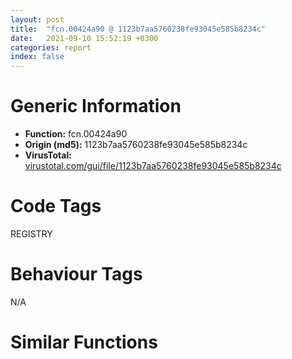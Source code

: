 ```yaml
---
layout: post
title:  "fcn.00424a90 @ 1123b7aa5760238fe93045e585b8234c"
date:   2021-09-10 15:52:19 +0300
categories: report
index: false
---
```


# Generic Information
- **Function:** fcn.00424a90
- **Origin (md5):** 1123b7aa5760238fe93045e585b8234c
- **VirusTotal:** [virustotal.com/gui/file/1123b7aa5760238fe93045e585b8234c][virustotal_ref]

# Code Tags
<span class="tag" id="REGISTRY">REGISTRY</span>


# Behaviour Tags
<span class="bhv-tag" id="na">N/A</span>

# Similar Functions
<script type="text/javascript" src="https://www.gstatic.com/charts/loader.js"></script>
<script type="text/javascript">

    google.charts.load('current', {'packages':['corechart']});
    google.charts.setOnLoadCallback(drawChart);

    function drawChart() {
    var data = new google.visualization.DataTable();
        data.addColumn('number', 'X');
        data.addColumn('number', 'Y');
        data.addColumn({type: 'string', role: 'tooltip', 'p': {'html': true}});
        data.addColumn({'type': 'string', 'role': 'style'});
        
        data.addRows([
    [257.56805419921875, 146.21890258789062, '<b><a href="/report/fcn.00424a90@1123b7aa5760238fe93045e585b8234c">fcn.00424a90</a><br>@1123b7aa5760238fe93045e585b8234c</b><br>push ebp<br>mov ebp, esp<br>and esp, 0xfffffff8<br>sub esp, 0x118<br>mov eax, dword[0x437388]<br>push esi<br>push edi<br>mov dword[esp+0x11c], eax<br>mov esi, ecx<br>xor eax, eax<br>mov byte[esp+0x10], 0<br>mov ecx, 0x40<br>lea edi, [esp+0x11]<br>rep stosd<br>stosw word<br>stosb byte<br>mov eax, dword[ebp+0x14]<br>shr eax, 0x10<br>movzx ecx, ah<br>push ecx<br>movzx edx, al<br>mov eax, dword[ebp+0x14]<br>push edx<br>movzx ecx, ah<br>push ecx<br>mov ecx, dword[ebp+0x10]<br>movzx edx, al<br>mov eax, dword[ebp+0x10]<br>push edx<br>mov edx, dword[ebp+0x10]<br>shr ecx, 0x10<br>movzx ecx, cl<br>shr eax, 0x18<br>push eax<br>movzx eax, byte[ebp+0x10]<br>push ecx<br>mov ecx, dword[ebp+0xc]<br>shr edx, 8<br>movzx edx, dl<br>push edx<br>movzx edx, word[ebp+0xc]<br>push eax<br>mov eax, dword[ebp+8]<br>shr ecx, 0x10<br>push ecx<br>push edx<br>push eax<br>push str.{_08X-_04X-_04X-_02X_02X-_02X_02X_02X_02X_02X_02X}<br>lea ecx, [esp+0x40]<br>push 0x104<br>push ecx<br>call fcn.0042a725<br>add esp, 0x38<br>lea edx, [esp+0xc]<br>push edx<br>push str.CLSID_{CAA2D3B1-4BB5-4a45-A17A-122773379D99}<br>push 0x80000000<br>call dword[sym.imp.ADVAPI32.dll_RegOpenKeyA]<br>test eax, eax<br>je 0x424b69<br>lea eax, [esp+0xc]<br>push eax<br>push str.CLSID_{CAA2D3B1-4BB5-4a45-A17A-122773379D99}<br>push 0x80000000<br>call dword[sym.imp.ADVAPI32.dll_RegCreateKeyA]<br>test eax, eax<br>je 0x424b69<br>xor eax, eax<br>mov ecx, dword[esp+0x11c]<br>call fcn.0041e6b7<br>pop edi<br>pop esi<br>mov esp, ebp<br>pop ebp<br>ret 0x10<br>lea eax, [esp+0x10]<br>mov edi, 1<br>lea edx, [eax+1]<br>mov cl, byte[eax]<br>inc eax<br>test cl, cl<br>jne 0x424b75<br>sub eax, edx<br>mov edx, dword[esi+0x10]<br>inc eax<br>push eax<br>mov eax, dword[esp+0x10]<br>lea ecx, [esp+0x14]<br>push ecx<br>push 1<br>push 0<br>push edx<br>push eax<br>call dword[sym.imp.ADVAPI32.dll_RegSetValueExA]<br>test eax, eax<br>je 0x424b9e<br>xor edi, edi<br>mov ecx, dword[esp+0xc]<br>push ecx<br>call dword[sym.imp.ADVAPI32.dll_RegCloseKey]<br>mov ecx, dword[esp+0x11c]<br>mov eax, edi<br>call fcn.0041e6b7<br>pop edi<br>pop esi<br>mov esp, ebp<br>pop ebp<br>ret 0x10<br><eoc> ', 'point { fill-color: #e0440e; }'],
[-443.45697021484375, -290.1753845214844, '<b><a href="/report/fcn.004203e0@3dfcfb1d918b690c00de324bcfcdc082">fcn.004203e0</a><br>@3dfcfb1d918b690c00de324bcfcdc082</b><br>push ebp<br>mov ebp, esp<br>and esp, 0xfffffff8<br>push 0xffffffffffffffff<br>push 0x453da8<br>mov eax, dword<br>push eax<br>sub esp, 0x9c<br>mov eax, dword[0x48800c]<br>xor eax, esp<br>mov dword[esp+0x94], eax<br>push esi<br>push edi<br>mov eax, dword[0x48800c]<br>xor eax, esp<br>push eax<br>lea eax, [esp+0xa8]<br>mov dword<br>mov edi, ecx<br>mov dword[esp+0x14], edi<br>mov edx, dword[0x48d9d0]<br>test edx, edx<br>je 0x420442<br>cmp dword[0x48d9d4], 0<br>je 0x420442<br>cmp word[edx], 0<br>jne 0x4204e0<br>lea ecx, [esp+0xc]<br>call dword[sym.imp.mfc120u.dll_Ordinal_296]<br>mov dword[esp+0xb0], 0<br>lea eax, [esp+0xc]<br>mov ecx, dword[0x48c060]<br>push dword[ecx+0xa3e4]<br>add ecx, 0xa220<br>push eax<br>call dword[sym.imp.FFUILib.dll_public:_int___thiscall_CFFShellTree::GetItemPath_class_ATL::CStringT_wchar_t__class_StrTraitMFC_DLL_wchar_t__class_ATL::ChTraitsCRT_wchar_t______struct__TREEITEM__const]<br>mov eax, dword[esp+0xc]<br>cmp dword[edi+0x3870], eax<br>je 0x4204b7<br>test eax, eax<br>je 0x4204a8<br>mov esi, eax<br>mov cx, word[esi]<br>add esi, 2<br>test cx, cx<br>jne 0x420486<br>mov edx, dword[edi+0x386c]<br>lea ecx, [edi+0x386c]<br>sub esi, eax<br>sar esi, 1<br>push eax<br>push esi<br>call dword[edx+4]<br>jmp 0x4204b7<br>mov eax, dword[edi+0x386c]<br>lea ecx, [edi+0x386c]<br>call dword[eax+8]<br>mov edi, dword[esp+0x14]<br>lea ecx, [esp+0xc]<br>mov dword[esp+0xb0], 0xffffffff<br>mov dword[edi+0x3868], 0<br>call dword[sym.imp.mfc120u.dll_Ordinal_1042]<br>mov edx, dword[0x48d9d0]<br>xor eax, eax<br>mov ecx, 0x48da2c<br>mov word[0x489f40], ax<br>test edx, edx<br>mov eax, 0x489f40<br>cmovne eax, edx<br>push eax<br>call fcn.00440450<br>test al, al<br>jne 0x42063a<br>mov dword[esp+0x18], vtable.ALT::TString_wchar_t__0__8_.0<br>mov dword[esp+0x1c], 0<br>mov dword[esp+0x20], 0<br>mov dword[esp+0x24], 0<br>mov dword[esp+0xb0], 1<br>mov ecx, dword[sym.imp.FTMod.dll_class_CMultiLanguage__gpMultiLanguage]<br>mov esi, dword[0x48d9d0]<br>push str.Do_you_want_to_create<br>mov ecx, dword[ecx]<br>call dword[sym.imp.FTMod.dll_public:_wchar_t_const____thiscall_CMultiLanguage::TranslateString_wchar_t_const__]<br>push eax<br>push esi<br>lea eax, [esp+0x20]<br>push str._s_n_s<br>push eax<br>call fcn.00402890<br>mov ecx, dword[sym.imp.FTMod.dll_class_CMultiLanguage__gpMultiLanguage]<br>add esp, 0x10<br>xor eax, eax<br>mov esi, 0x489f40<br>mov word[0x489f40], ax<br>mov eax, dword[esp+0x1c]<br>test eax, eax<br>mov ecx, dword[ecx]<br>push 0<br>push 0<br>push 0<br>push 4<br>push str.This_folder_isnt_exist<br>cmovne esi, eax<br>call dword[sym.imp.FTMod.dll_public:_wchar_t_const____thiscall_CMultiLanguage::TranslateString_wchar_t_const__]<br>push eax<br>mov eax, dword[0x48c060]<br>push esi<br>push dword[eax+0x20]<br>call dword[sym.imp.BCGCBPRO2500u120.dll_int___cdecl_BCGPMessageBox_struct_HWND_____wchar_t_const___wchar_t_const___unsigned_int__wchar_t_const___int___wchar_t_const__]<br>add esp, 0x1c<br>cmp eax, 6<br>je 0x4205d4<br>mov eax, dword[esp+0x1c]<br>mov dword[esp+0x18], 0x45928c<br>test eax, eax<br>je 0x421110<br>cmp dword[esp+0x24], 0<br>je 0x421110<br>push eax<br>call dword[sym.imp.mfc120u.dll_Ordinal_1508]<br>add esp, 4<br>jmp 0x421110<br>xor eax, eax<br>mov edx, 0x489f40<br>mov word[0x489f40], ax<br>mov ecx, 0x48da2c<br>mov eax, dword[0x48d9d0]<br>test eax, eax<br>cmovne edx, eax<br>push edx<br>call fcn.00445e90<br>mov dword[esp+0xb0], 0xffffffff<br>mov eax, dword[esp+0x1c]<br>mov dword[esp+0x18], 0x45928c<br>test eax, eax<br>je 0x42062a<br>cmp dword[esp+0x24], 0<br>je 0x420622<br>push eax<br>call dword[sym.imp.mfc120u.dll_Ordinal_1508]<br>add esp, 4<br>mov dword[esp+0x1c], 0<br>mov dword[esp+0x20], 0<br>mov dword[esp+0x24], 0<br>mov esi, dword[0x48a01c]<br>mov ecx, dword[0x48d9d0]<br>mov edx, dword[esi+0x16e4]<br>call fcn.0040aed0<br>test eax, eax<br>je 0x421110<br>cmp byte[edi+0x389c], 0<br>je 0x4208d1<br>cmp dword[0x48c058], 0<br>je 0x4208d1<br>mov esi, dword[0x48a018]<br>xor edx, edx<br>cmp dword[0x48d9c8], 1<br>sete dl<br>mov eax, dword[esi+0x335c]<br>mov dword[esp+0x14], edx<br>test eax, eax<br>je 0x420746<br>cmp dword[eax+0xb0], 0<br>jne 0x4206ad<br>cmp dword[eax+0xb4], 0<br>je 0x420746<br>lea ecx, [esp+0x40]<br>call fcn.00410d10<br>push ecx<br>lea eax, [esi+0x18f0]<br>mov dword[esp+0xb4], 2<br>push eax<br>lea eax, [esp+0x14]<br>push eax<br>lea ecx, [esp+0x4c]<br>call fcn.00422d30<br>mov eax, dword[0x48a018]<br>mov ecx, dword[esp+0xc]<br>mov eax, dword[eax+0x335c]<br>add eax, 0xb0<br>lea ecx, [ecx+0x24]<br>push eax<br>call fcn.004235e0<br>mov ecx, dword[0x48a01c]<br>xor eax, eax<br>mov word[0x489f40], ax<br>mov edx, 0x489f40<br>mov eax, dword[0x48d9d0]<br>test eax, eax<br>cmovne edx, eax<br>mov eax, dword[ecx+0x15b0]<br>add ecx, 0x15b0<br>push edx<br>lea edx, [esp+0x44]<br>mov eax, dword[eax+0x44]<br>push edx<br>call eax<br>lea ecx, [esp+0x40]<br>mov byte[esp+0x2b], al<br>mov dword[esp+0xb0], 0xffffffff<br>call fcn.00410d40<br>mov al, byte[esp+0x2b]<br>jmp 0x420788<br>lea ecx, [esp+0x60]<br>call fcn.00443040<br>xor eax, eax<br>mov word[0x489f40], ax<br>mov eax, dword[esi+0x18f4]<br>test eax, eax<br>mov esi, 0x489f40<br>mov ecx, esi<br>cmovne ecx, eax<br>xor eax, eax<br>push ecx<br>mov word[0x489f40], ax<br>mov eax, dword[0x48d9d0]<br>test eax, eax<br>push edx<br>push ecx<br>cmovne esi, eax<br>lea ecx, [esp+0x6c]<br>push esi<br>call fcn.00443570<br>test al, al<br>je 0x4208c5<br>mov esi, dword[esp+0x14]<br>test esi, esi<br>je 0x4207a9<br>mov eax, dword[0x48a018]<br>push ecx<br>push dword[eax+0x18ec]<br>call fcn.0042c9c0<br>mov eax, dword[0x48c058]<br>lea ecx, [esp+0x80]<br>xorps xmm0, xmm0<br>push ecx<br>movdqu xmmword[esp+0x84], xmm0<br>push dword[eax+0x2410]<br>call dword[sym.imp.USER32.dll_GetWindowRect]<br>mov eax, dword[0x48c058]<br>mov eax, dword[eax+0x36a0]<br>movdqu xmm1, xmmword[eax+0x34]<br>movdqa xmm0, xmm1<br>psrldq xmm0, 4<br>movd eax, xmm0<br>push eax<br>movd eax, xmm1<br>push eax<br>lea eax, [esp+0x88]<br>push eax<br>call dword[sym.imp.USER32.dll_OffsetRect]<br>lea ecx, [esp+0x10]<br>call dword[sym.imp.mfc120u.dll_Ordinal_296]<br>lea ecx, [esp+0xc]<br>mov dword[esp+0xb0], 3<br>call dword[sym.imp.mfc120u.dll_Ordinal_296]<br>mov byte[esp+0xb0], 4<br>mov ecx, dword[sym.imp.FTMod.dll_class_CMultiLanguage__gpMultiLanguage]<br>mov ecx, dword[ecx]<br>test esi, esi<br>je 0x420839<br>push str.Move_to<br>jmp 0x42083e<br>push str.Copy_to<br>call dword[sym.imp.FTMod.dll_public:_wchar_t_const____thiscall_CMultiLanguage::TranslateString_wchar_t_const__]<br>push eax<br>lea ecx, [esp+0x10]<br>call dword[sym.imp.mfc120u.dll_Ordinal_1520]<br>mov ecx, dword[0x48a018]<br>push dword[0x48d9d0]<br>push dword[esp+0x10]<br>mov ecx, dword[ecx+0x18f4]<br>call fcn.00408100<br>push eax<br>lea eax, [esp+0x1c]<br>push str._s_r_n_s__s<br>push eax<br>call dword[sym.imp.mfc120u.dll_Ordinal_4772]<br>mov eax, dword[esp+0x94]<br>add esp, 0x14<br>mov dword[esp+0x2c], eax<br>mov eax, dword[esp+0x84]<br>add eax, 0xffffffb0<br>mov dword[esp+0x30], eax<br>lea eax, [esp+0x2c]<br>push eax<br>push dword[0x48c044]<br>push 1<br>push dword[esp+0x1c]<br>call dword[sym.imp.FFUILib.dll_void___cdecl_PopupNotifyWnd_wchar_t_const___int__struct_HICON_____class_CPoint__]<br>add esp, 0x10<br>lea ecx, [esp+0xc]<br>call dword[sym.imp.mfc120u.dll_Ordinal_1042]<br>lea ecx, [esp+0x10]<br>call dword[sym.imp.mfc120u.dll_Ordinal_1042]<br>mov byte[edi+0x389c], 0<br>jmp 0x421110<br>xor eax, eax<br>mov dword[esp+0x10], 0<br>xor edi, edi<br>cmp dword[0x48d9c8], 1<br>sete al<br>cmp byte[esi+0x9b62], 0<br>mov dword[esp+0xc], eax<br>je 0x420cba<br>lea eax, [esp+0x60]<br>mov dword[esp+0x6c], edi<br>mov byte[esp+0x70], 0<br>mov dword[esp+0x78], eax<br>mov dword[esp+0x64], eax<br>mov dword[esp+0x60], eax<br>mov dword[esp+0x68], eax<br>mov dword[esp+0x74], eax<br>mov dword[esp+0x7c], edi<br>lea eax, [esi+0xe4]<br>mov dword[esp+0xb0], 5<br>push eax<br>call dword[sym.imp.MSVCP120.dll__Mtx_lock]<br>add esp, 4<br>test eax, eax<br>je 0x420946<br>push eax<br>call dword[sym.imp.MSVCP120.dll_void___cdecl_std::_Throw_C_error_int_]<br>add esp, 4<br>mov ecx, dword[0x48a01c]<br>mov esi, dword[ecx+0x15d0]<br>mov esi, dword[esi+4]<br>cmp esi, dword[ecx+0x15d0]<br>je 0x420a09<br>test byte[esi+0x2c], 1<br>je 0x4209f9<br>mov eax, dword[ecx]<br>lea edx, [esp+0x18]<br>push edi<br>push edx<br>call dword[eax+0x194]<br>push ecx<br>lea eax, [esp+0x1c]<br>mov byte[esp+0xb4], 6<br>push eax<br>lea eax, [esp+0x1c]<br>push eax<br>lea ecx, [esp+0x6c]<br>call fcn.00422d30<br>lea ecx, [esi+0x3c]<br>push ecx<br>mov eax, dword[eax]<br>lea ecx, [eax+0x24]<br>call fcn.004235e0<br>cmp dword[esp+0xc], 0<br>jne 0x4209ae<br>and dword[esi+0x2c], 0xfffffffe<br>inc dword[esp+0x10]<br>mov byte[esp+0xb0], 5<br>mov eax, dword[esp+0x1c]<br>mov dword[esp+0x18], 0x45928c<br>test eax, eax<br>je 0x4209e3<br>cmp dword[esp+0x24], 0<br>je 0x4209db<br>push eax<br>call dword[sym.imp.mfc120u.dll_Ordinal_1508]<br>add esp, 4<br>mov dword[esp+0x1c], 0<br>mov ecx, dword[0x48a01c]<br>mov dword[esp+0x20], 0<br>mov dword[esp+0x24], 0<br>mov esi, dword[esi+4]<br>inc edi<br>cmp esi, dword[ecx+0x15d0]<br>jne 0x420961<br>mov esi, dword[ecx+0x15e8]<br>mov esi, dword[esi+4]<br>cmp esi, dword[ecx+0x15e8]<br>je 0x420acb<br>mov edi, edi<br>test byte[esi+0x58], 1<br>je 0x420abb<br>mov eax, dword[ecx]<br>lea edx, [esp+0x2c]<br>push edi<br>push edx<br>call dword[eax+0x194]<br>push ecx<br>lea eax, [esp+0x30]<br>mov byte[esp+0xb4], 7<br>push eax<br>lea eax, [esp+0x1c]<br>push eax<br>lea ecx, [esp+0x6c]<br>call fcn.00422d30<br>lea ecx, [esi+0xb8]<br>push ecx<br>mov eax, dword[eax]<br>lea ecx, [eax+0x24]<br>call fcn.004235e0<br>cmp dword[esp+0xc], 0<br>jne 0x420a70<br>and dword[esi+0x58], 0xfffffffe<br>inc dword[esp+0x10]<br>mov byte[esp+0xb0], 5<br>mov eax, dword[esp+0x30]<br>mov dword[esp+0x2c], 0x45928c<br>test eax, eax<br>je 0x420aa5<br>cmp dword[esp+0x38], 0<br>je 0x420a9d<br>push eax<br>call dword[sym.imp.mfc120u.dll_Ordinal_1508]<br>add esp, 4<br>mov dword[esp+0x30], 0<br>mov ecx, dword[0x48a01c]<br>mov dword[esp+0x34], 0<br>mov dword[esp+0x38], 0<br>mov esi, dword[esi+4]<br>inc edi<br>cmp esi, dword[ecx+0x15e8]<br>jne 0x420a20<br>cmp dword[esp+0x7c], 0<br>jne 0x420bc9<br>mov eax, dword[ecx]<br>push 0<br>push 0<br>push 1<br>mov eax, dword[eax+0x19c]<br>push 0<br>call eax<br>mov edi, eax<br>test edi, edi<br>jns 0x420b16<br>mov dword[esp+0xb0], 0xffffffff<br>cmp dword[esp+0x7c], 0<br>je 0x421110<br>push dword[esp+0x74]<br>lea ecx, [esp+0x64]<br>call fcn.00410d80<br>jmp 0x421110<br>mov ecx, dword[0x48a01c]<br>lea edx, [esp+0x80]<br>push edi<br>push edx<br>mov eax, dword[ecx]<br>call dword[eax+0x194]<br>push ecx<br>lea eax, [esp+0x84]<br>mov byte[esp+0xb4], 8<br>push eax<br>lea eax, [esp+0x1c]<br>push eax<br>lea ecx, [esp+0x6c]<br>call fcn.00422d30<br>mov ecx, dword[0x48a01c]<br>push edi<br>mov esi, dword[eax]<br>mov eax, dword[ecx]<br>mov eax, dword[eax+0x300]<br>call eax<br>test eax, eax<br>je 0x420b70<br>push eax<br>lea ecx, [esi+0x24]<br>call fcn.004235e0<br>inc dword[esp+0x10]<br>mov byte[esp+0xb0], 5<br>mov eax, dword[esp+0x84]<br>mov dword[esp+0x80], 0x45928c<br>test eax, eax<br>je 0x420bad<br>cmp dword[esp+0x8c], 0<br>je 0x420ba2<br>push eax<br>call dword[sym.imp.mfc120u.dll_Ordinal_1508]<br>add esp, 4<br>mov dword[esp+0x84], 0<br>mov ecx, dword[0x48a01c]<br>mov dword[esp+0x88], 0<br>mov dword[esp+0x8c], 0<br>mov eax, dword[ecx]<br>call dword[eax+0x2c4]<br>mov eax, dword[0x48a01c]<br>add eax, 0xe4<br>push eax<br>call dword[sym.imp.MSVCP120.dll__Mtx_unlock]<br>add esp, 4<br>test eax, eax<br>je 0x420bf3<br>push eax<br>call dword[sym.imp.MSVCP120.dll_void___cdecl_std::_Throw_C_error_int_]<br>add esp, 4<br>mov ecx, dword[0x48a01c]<br>xor eax, eax<br>mov word[0x489f40], ax<br>mov edx, 0x489f40<br>mov eax, dword[0x48d9d0]<br>test eax, eax<br>cmovne edx, eax<br>mov eax, dword[ecx+0x15b0]<br>add ecx, 0x15b0<br>push edx<br>lea edx, [esp+0x64]<br>push edx<br>call dword[eax+0x44]<br>mov dword[esp+0xb0], 0xffffffff<br>cmp dword[esp+0x7c], 0<br>je 0x420c44<br>push dword[esp+0x74]<br>lea ecx, [esp+0x64]<br>call fcn.00410d80<br>mov edi, dword[esp+0xc]<br>mov esi, dword[esp+0x10]<br>test esi, esi<br>jle 0x421110<br>mov eax, dword[0x48c060]<br>lea ecx, [esp+0x90]<br>xorps xmm0, xmm0<br>push ecx<br>movdqu xmmword[esp+0x94], xmm0<br>push dword[eax+0x141f0]<br>call dword[sym.imp.USER32.dll_GetWindowRect]<br>lea ecx, [esp+0x14]<br>call dword[sym.imp.mfc120u.dll_Ordinal_296]<br>lea ecx, [esp+0x3c]<br>mov dword[esp+0xb0], 0xd<br>call dword[sym.imp.mfc120u.dll_Ordinal_296]<br>mov byte[esp+0xb0], 0xe<br>mov ecx, dword[sym.imp.FTMod.dll_class_CMultiLanguage__gpMultiLanguage]<br>mov ecx, dword[ecx]<br>test edi, edi<br>je 0x421004<br>push str.Move_to<br>jmp 0x421009<br>lea eax, [esp+0x40]<br>mov dword[esp+0x4c], edi<br>mov byte[esp+0x50], 0<br>mov dword[esp+0x58], eax<br>mov dword[esp+0x44], eax<br>mov dword[esp+0x40], eax<br>mov dword[esp+0x48], eax<br>mov dword[esp+0x54], eax<br>mov dword[esp+0x5c], edi<br>lea ecx, [esp+0x60]<br>mov dword[esp+0xb0], 9<br>call fcn.00443040<br>lea eax, [esi+0xe4]<br>push eax<br>call dword[sym.imp.MSVCP120.dll__Mtx_lock]<br>add esp, 4<br>test eax, eax<br>je 0x420d11<br>push eax<br>call dword[sym.imp.MSVCP120.dll_void___cdecl_std::_Throw_C_error_int_]<br>add esp, 4<br>mov ecx, dword[0x48a01c]<br>mov esi, dword[ecx+0x15d0]<br>mov esi, dword[esi+4]<br>cmp esi, dword[ecx+0x15d0]<br>je 0x420de2<br>lea esp, [esp]<br>test byte[esi+0x2c], 1<br>je 0x420dd2<br>mov eax, dword[ecx]<br>lea edx, [esp+0x80]<br>push edi<br>push edx<br>call dword[eax+0x194]<br>push ecx<br>lea eax, [esp+0x84]<br>mov byte[esp+0xb4], 0xa<br>push eax<br>lea eax, [esp+0x1c]<br>push eax<br>lea ecx, [esp+0x4c]<br>call fcn.00422e50<br>cmp dword[esp+0xc], 0<br>jne 0x420d75<br>and dword[esi+0x2c], 0xfffffffe<br>inc dword[esp+0x10]<br>mov byte[esp+0xb0], 9<br>mov eax, dword[esp+0x84]<br>mov dword[esp+0x80], 0x45928c<br>test eax, eax<br>je 0x420db6<br>cmp dword[esp+0x8c], 0<br>je 0x420dab<br>push eax<br>call dword[sym.imp.mfc120u.dll_Ordinal_1508]<br>add esp, 4<br>mov dword[esp+0x84], 0<br>mov ecx, dword[0x48a01c]<br>mov dword[esp+0x88], 0<br>mov dword[esp+0x8c], 0<br>mov esi, dword[esi+4]<br>inc edi<br>cmp esi, dword[ecx+0x15d0]<br>jne 0x420d30<br>mov esi, dword[ecx+0x15e8]<br>mov esi, dword[esi+4]<br>cmp esi, dword[ecx+0x15e8]<br>je 0x420e9a<br>jmp 0x420e00<br>test byte[esi+0x58], 1<br>je 0x420e8a<br>mov eax, dword[ecx]<br>lea edx, [esp+0x18]<br>push edi<br>push edx<br>call dword[eax+0x194]<br>push ecx<br>lea eax, [esp+0x1c]<br>mov byte[esp+0xb4], 0xb<br>push eax<br>lea eax, [esp+0x1c]<br>push eax<br>lea ecx, [esp+0x4c]<br>call fcn.00422e50<br>cmp dword[esp+0xc], 0<br>jne 0x420e3f<br>and dword[esi+0x58], 0xfffffffe<br>inc dword[esp+0x10]<br>mov byte[esp+0xb0], 9<br>mov eax, dword[esp+0x1c]<br>mov dword[esp+0x18], 0x45928c<br>test eax, eax<br>je 0x420e74<br>cmp dword[esp+0x24], 0<br>je 0x420e6c<br>push eax<br>call dword[sym.imp.mfc120u.dll_Ordinal_1508]<br>add esp, 4<br>mov dword[esp+0x1c], 0<br>mov ecx, dword[0x48a01c]<br>mov dword[esp+0x20], 0<br>mov dword[esp+0x24], 0<br>mov esi, dword[esi+4]<br>inc edi<br>cmp esi, dword[ecx+0x15e8]<br>jne 0x420e00<br>cmp dword[esp+0x5c], 0<br>jne 0x420f60<br>mov eax, dword[ecx]<br>push 0<br>push 0<br>push 1<br>mov eax, dword[eax+0x19c]<br>push 0<br>call eax<br>mov edx, eax<br>test edx, edx<br>jns 0x420ee5<br>mov dword[esp+0xb0], 0xffffffff<br>cmp dword[esp+0x5c], 0<br>je 0x421110<br>push dword[esp+0x54]<br>lea ecx, [esp+0x44]<br>call fcn.0040acb0<br>jmp 0x421110<br>mov ecx, dword[0x48a01c]<br>push edx<br>lea edx, [esp+0x30]<br>push edx<br>mov eax, dword[ecx]<br>call dword[eax+0x194]<br>push ecx<br>lea eax, [esp+0x30]<br>mov byte[esp+0xb4], 0xc<br>push eax<br>lea eax, [esp+0x1c]<br>push eax<br>lea ecx, [esp+0x4c]<br>call fcn.00422e50<br>inc dword[esp+0x10]<br>mov byte[esp+0xb0], 9<br>mov eax, dword[esp+0x30]<br>mov dword[esp+0x2c], 0x45928c<br>test eax, eax<br>je 0x420f4a<br>cmp dword[esp+0x38], 0<br>je 0x420f42<br>push eax<br>call dword[sym.imp.mfc120u.dll_Ordinal_1508]<br>add esp, 4<br>mov dword[esp+0x30], 0<br>mov ecx, dword[0x48a01c]<br>mov dword[esp+0x34], 0<br>mov dword[esp+0x38], 0<br>mov eax, dword[ecx]<br>call dword[eax+0x2c4]<br>mov eax, dword[0x48a01c]<br>add eax, 0xe4<br>push eax<br>call dword[sym.imp.MSVCP120.dll__Mtx_unlock]<br>add esp, 4<br>test eax, eax<br>je 0x420f8a<br>push eax<br>call dword[sym.imp.MSVCP120.dll_void___cdecl_std::_Throw_C_error_int_]<br>add esp, 4<br>mov edi, dword[esp+0xc]<br>xor eax, eax<br>mov word[0x489f40], ax<br>mov esi, 0x489f40<br>mov eax, dword[0x48d9d0]<br>mov ecx, esi<br>test eax, eax<br>push 1<br>cmovne ecx, eax<br>lea eax, [esp+0x44]<br>push edi<br>push eax<br>push ecx<br>lea ecx, [esp+0x70]<br>call fcn.00443310<br>mov ecx, dword[0x48a01c]<br>xor eax, eax<br>mov word[0x489f40], ax<br>mov eax, dword[0x48d9d0]<br>test eax, eax<br>push 1<br>cmovne esi, eax<br>mov eax, dword[ecx]<br>push esi<br>call dword[eax+0x270]<br>mov dword[esp+0xb0], 0xffffffff<br>cmp dword[esp+0x5c], 0<br>je 0x420c48<br>push dword[esp+0x54]<br>lea ecx, [esp+0x44]<br>call fcn.0040acb0<br>jmp 0x420c48<br>push str.Copy_to<br>call dword[sym.imp.FTMod.dll_public:_wchar_t_const____thiscall_CMultiLanguage::TranslateString_wchar_t_const__]<br>push eax<br>lea ecx, [esp+0x40]<br>call dword[sym.imp.mfc120u.dll_Ordinal_1520]<br>push dword[0x48d9d0]<br>mov ecx, dword[sym.imp.FTMod.dll_class_CMultiLanguage__gpMultiLanguage]<br>push dword[esp+0x40]<br>push str.Files_Folders_<br>mov ecx, dword[ecx]<br>call dword[sym.imp.FTMod.dll_public:_wchar_t_const____thiscall_CMultiLanguage::TranslateString_wchar_t_const__]<br>push eax<br>push esi<br>lea eax, [esp+0x24]<br>push str._d__s_r_n_s__s<br>push eax<br>call dword[sym.imp.mfc120u.dll_Ordinal_4772]<br>mov eax, dword[esp+0xa8]<br>mov dword[esp+0x30], eax<br>mov eax, dword[esp+0xb4]<br>mov dword[esp+0x34], eax<br>lea eax, [esp+0x30]<br>push eax<br>push dword[0x48c044]<br>push 1<br>push dword[esp+0x38]<br>call dword[sym.imp.FFUILib.dll_void___cdecl_PopupNotifyWnd_wchar_t_const___int__struct_HICON_____class_CPoint__]<br>add esp, 0x28<br>test edi, edi<br>je 0x4210e5<br>mov ecx, dword[0x48a01c]<br>push 1<br>mov eax, dword[ecx]<br>mov eax, dword[eax+0x2c0]<br>call eax<br>test eax, eax<br>jne 0x4210c2<br>mov ecx, dword[0x48a01c]<br>push 0<br>push 0<br>push 1<br>mov eax, dword[ecx]<br>push 0<br>mov eax, dword[eax+0x19c]<br>call eax<br>test eax, eax<br>js 0x4210c2<br>mov ecx, dword[0x48a01c]<br>push 1<br>push 0<br>push eax<br>mov edx, dword[ecx]<br>call dword[edx+0x2bc]<br>mov ecx, dword[0x48a01c]<br>mov eax, dword[ecx]<br>call dword[eax+0x1b0]<br>mov ecx, dword[0x48c060]<br>push 0<br>lea ecx, [ecx+0xa598]<br>call fcn.00423bc0<br>jmp 0x4210fc<br>mov eax, dword[0x48a01c]<br>push 0<br>push 0<br>push 0xc00<br>push dword[eax+0x20]<br>call dword[sym.imp.USER32.dll_PostMessageW]<br>lea ecx, [esp+0x3c]<br>call dword[sym.imp.mfc120u.dll_Ordinal_1042]<br>lea ecx, [esp+0x14]<br>call dword[sym.imp.mfc120u.dll_Ordinal_1042]<br>mov ecx, dword[esp+0xa8]<br>mov dword<br>pop ecx<br>pop edi<br>pop esi<br>mov ecx, dword[esp+0x94]<br>xor ecx, esp<br>call fcn.0044e61f<br>mov esp, ebp<br>pop ebp<br>ret <br><eoc> ', 'null'],
[465.7092590332031, -304.6033935546875, '<b><a href="/report/fcn.0043d1c0@3dfcfb1d918b690c00de324bcfcdc082">fcn.0043d1c0</a><br>@3dfcfb1d918b690c00de324bcfcdc082</b><br>push ebp<br>mov ebp, esp<br>and esp, 0xfffffff8<br>sub esp, 0x18<br>mov eax, dword[0x48800c]<br>xor eax, esp<br>mov dword[esp+0x14], eax<br>push esi<br>mov esi, dword[sym.imp.mfc120u.dll_Ordinal_14094]<br>push edi<br>mov edi, ecx<br>push 0<br>mov dword[esp+0xc], edi<br>lea ecx, [edi+0x3920]<br>mov byte[edi+0xb8cc], 1<br>mov byte[edi+0xb8b4], 0<br>call esi<br>add edi, 0x2f50<br>push 5<br>mov ecx, edi<br>call esi<br>mov esi, dword[esp+8]<br>lea eax, [esp+0xc]<br>push eax<br>xorps xmm0, xmm0<br>movdqu xmmword[esp+0x10], xmm0<br>push dword[esi+0x20]<br>call dword[sym.imp.USER32.dll_GetWindowRect]<br>mov eax, dword[esi+0xb8b8]<br>add eax, dword[esp+0x10]<br>push 0xaa<br>push edi<br>mov dword[esp+0x20], eax<br>call dword[sym.imp.FTMod.dll_void___cdecl_SetBmpFlatBTStyle_class_CBCGPButton___unsigned_int_]<br>mov eax, dword[0x48c060]<br>add esp, 8<br>mov esi, dword[sym.imp.USER32.dll_LockWindowUpdate]<br>push dword[eax+0x20]<br>call esi<br>mov edi, dword[esp+8]<br>mov ecx, edi<br>push 1<br>mov eax, dword[edi]<br>call dword[eax+0x258]<br>mov eax, dword[esp+0x18]<br>mov ecx, edi<br>sub eax, dword[esp+0x10]<br>mov edx, dword[edi]<br>push 0<br>push 0x1e<br>push eax<br>mov eax, dword[esp+0x20]<br>sub eax, dword[esp+0x18]<br>push eax<br>push 0<br>push 0<br>push 0<br>call dword[edx+0x250]<br>mov ecx, dword[0x48c060]<br>push 0<br>push 0<br>lea eax, [ecx+0xb060]<br>push eax<br>call dword[sym.imp.BCGCBPRO2500u120.dll_public:_void___thiscall_CBCGPFrameWnd::DockControlBar_class_CBCGPBaseControlBar___unsigned_int__struct_tagRECT_const__]<br>mov eax, dword[edi]<br>mov ecx, edi<br>call dword[eax+0x3e4]<br>push 0<br>call esi<br>mov ecx, dword[0x48a01c]<br>test ecx, ecx<br>je 0x43d2b9<br>call dword[sym.imp.mfc120u.dll_Ordinal_13404]<br>mov ecx, dword[esp+0x1c]<br>pop edi<br>pop esi<br>xor ecx, esp<br>call fcn.0044e61f<br>mov esp, ebp<br>pop ebp<br>ret <br><eoc> ', 'null'],
[-220.94821166992188, 153.72438049316406, '<b><a href="/report/fcn.0043d0a0@3dfcfb1d918b690c00de324bcfcdc082">fcn.0043d0a0</a><br>@3dfcfb1d918b690c00de324bcfcdc082</b><br>push ebp<br>mov ebp, esp<br>and esp, 0xfffffff8<br>sub esp, 0x18<br>mov eax, dword[0x48800c]<br>xor eax, esp<br>mov dword[esp+0x14], eax<br>mov eax, ecx<br>push esi<br>mov esi, dword[sym.imp.mfc120u.dll_Ordinal_14094]<br>push edi<br>lea edi, [eax+0x2f50]<br>mov dword[esp+8], eax<br>push 0<br>mov ecx, edi<br>mov byte[eax+0xb8cc], 0<br>mov byte[eax+0xb8b4], 1<br>call esi<br>mov ecx, dword[esp+8]<br>push 5<br>add ecx, 0x3920<br>call esi<br>mov esi, dword[esp+8]<br>lea eax, [esp+0xc]<br>push eax<br>xorps xmm0, xmm0<br>movdqu xmmword[esp+0x10], xmm0<br>push dword[esi+0x20]<br>call dword[sym.imp.USER32.dll_GetWindowRect]<br>mov ecx, dword[esi+0xb8b8]<br>mov eax, dword[esp+0x10]<br>push 0xa9<br>push edi<br>lea eax, [eax+ecx*2]<br>mov dword[esp+0x20], eax<br>call dword[sym.imp.FTMod.dll_void___cdecl_SetBmpFlatBTStyle_class_CBCGPButton___unsigned_int_]<br>mov eax, dword[0x48c060]<br>add esp, 8<br>mov esi, dword[sym.imp.USER32.dll_LockWindowUpdate]<br>push dword[eax+0x20]<br>call esi<br>mov eax, dword[esp+0x18]<br>sub eax, dword[esp+0x10]<br>mov edi, dword[esp+8]<br>mov ecx, edi<br>push 0<br>push 0x16<br>push eax<br>mov eax, dword[esp+0x20]<br>sub eax, dword[esp+0x18]<br>mov edx, dword[edi]<br>push eax<br>push 0<br>push 0<br>push 0<br>call dword[edx+0x250]<br>mov ecx, dword[0x48c060]<br>push 0<br>push 0<br>lea eax, [ecx+0xb060]<br>push eax<br>call dword[sym.imp.BCGCBPRO2500u120.dll_public:_void___thiscall_CBCGPFrameWnd::DockControlBar_class_CBCGPBaseControlBar___unsigned_int__struct_tagRECT_const__]<br>mov eax, dword[edi]<br>mov ecx, edi<br>call dword[eax+0x3e4]<br>push 0<br>call esi<br>push 0x105<br>push 0<br>push 0<br>push dword[edi+0x20]<br>call dword[sym.imp.USER32.dll_RedrawWindow]<br>mov ecx, dword[0x48a01c]<br>test ecx, ecx<br>je 0x43d1a6<br>call dword[sym.imp.mfc120u.dll_Ordinal_13404]<br>mov ecx, dword[esp+0x1c]<br>pop edi<br>pop esi<br>xor ecx, esp<br>call fcn.0044e61f<br>mov esp, ebp<br>pop ebp<br>ret <br><eoc> ', 'null'],
[8.693142890930176, -451.18927001953125, '<b><a href="/report/fcn.004030b0@a2475448bf4050c1583e1970984a4d00">fcn.004030b0</a><br>@a2475448bf4050c1583e1970984a4d00</b><br>sub esp, 0x550<br>mov al, byte[0x4165d0]<br>push ebx<br>push ebp<br>push esi<br>push edi<br>mov byte[esp+0x154], al<br>mov ecx, 0x40<br>xor eax, eax<br>lea edi, [esp+0x155]<br>mov ebx, dword[esp+0x564]<br>rep stosd<br>mov ebp, dword[sym.imp.ADVAPI32.dll_RegOpenKeyExA]<br>lea ecx, [esp+0x14]<br>stosw word<br>push ecx<br>push 0x20019<br>stosb byte<br>push 0<br>mov eax, 0x104<br>push ebx<br>push 0x80000002<br>mov dword[esp+0x3c], eax<br>mov dword[esp+0x34], 0<br>mov dword[esp+0x2c], 1<br>mov dword[esp+0x30], eax<br>call ebp<br>test eax, eax<br>jne 0x403314<br>lea edx, [esp+0x34]<br>lea eax, [esp+0x3c]<br>push edx<br>lea ecx, [esp+0x34]<br>push eax<br>lea edx, [esp+0x4c]<br>push ecx<br>lea eax, [esp+0x58]<br>push edx<br>lea ecx, [esp+0x58]<br>push eax<br>lea edx, [esp+0x54]<br>push ecx<br>lea eax, [esp+0x38]<br>push edx<br>push eax<br>mov eax, dword[esp+0x34]<br>lea ecx, [esp+0x48]<br>push 0<br>lea edx, [esp+0x178]<br>push ecx<br>push edx<br>push eax<br>call dword[sym.imp.ADVAPI32.dll_RegQueryInfoKeyA]<br>mov eax, dword[esp+0x20]<br>test eax, eax<br>je 0x4032e2<br>xor ecx, ecx<br>test eax, eax<br>mov dword[esp+0x24], ecx<br>jbe 0x4032e2<br>mov esi, dword[sym.imp.ADVAPI32.dll_RegQueryValueExA]<br>lea edx, [esp+0x34]<br>lea eax, [esp+0x2c]<br>push edx<br>push 0<br>push 0<br>push 0<br>lea edx, [esp+0x268]<br>push eax<br>mov eax, dword[esp+0x28]<br>push edx<br>push ecx<br>push eax<br>mov dword[esp+0x4c], 0xff<br>call dword[sym.imp.ADVAPI32.dll_RegEnumKeyExA]<br>test eax, eax<br>jne 0x4032cd<br>lea ecx, [esp+0x258]<br>lea edx, [esp+0x358]<br>push ecx<br>push ebx<br>push str._s_s<br>push edx<br>call fcn.00403e31<br>add esp, 0x10<br>lea eax, [esp+0x10]<br>lea ecx, [esp+0x358]<br>push eax<br>push 0x20019<br>push 0<br>push ecx<br>push 0x80000002<br>call ebp<br>test eax, eax<br>jne 0x4032cd<br>mov ecx, 0x41<br>lea edi, [esp+0x50]<br>rep stosd<br>lea edx, [esp+0x1c]<br>lea eax, [esp+0x50]<br>push edx<br>mov edx, dword[esp+0x14]<br>lea ecx, [esp+0x1c]<br>push eax<br>push ecx<br>push 0<br>push str.IPAddress<br>push edx<br>call esi<br>test eax, eax<br>jne 0x4032c2<br>lea edi, [esp+0x50]<br>or ecx, 0xffffffff<br>repne scasb<br>not ecx<br>dec ecx<br>jne 0x40325c<br>lea ecx, [esp+0x1c]<br>lea edx, [esp+0x50]<br>push ecx<br>mov ecx, dword[esp+0x14]<br>lea eax, [esp+0x1c]<br>push edx<br>push eax<br>push 0<br>push str.HostName<br>push ecx<br>call esi<br>test eax, eax<br>je 0x40325c<br>mov edx, dword[esp+0x10]<br>push edx<br>jmp 0x4032c7<br>lea edi, [esp+0x50]<br>or ecx, 0xffffffff<br>xor eax, eax<br>repne scasb<br>not ecx<br>dec ecx<br>je 0x4032c2<br>lea ecx, [esp+0x45c]<br>lea edx, [esp+0x50]<br>push ecx<br>push edx<br>call fcn.00402250<br>add esp, 8<br>test eax, eax<br>je 0x4032c2<br>mov eax, dword[esp+0x568]<br>lea ecx, [esp+0x45c]<br>push eax<br>push ecx<br>call fcn.00403d82<br>add esp, 8<br>test eax, eax<br>jne 0x4032c2<br>lea edx, [esp+0x1c]<br>lea eax, [esp+0x50]<br>push edx<br>mov edx, dword[esp+0x14]<br>lea ecx, [esp+0x1c]<br>push eax<br>push ecx<br>push 0<br>push str.SNMP_Community<br>push edx<br>call esi<br>test eax, eax<br>je 0x403321<br>mov eax, dword[esp+0x10]<br>push eax<br>call dword[sym.imp.ADVAPI32.dll_RegCloseKey]<br>mov ecx, dword[esp+0x24]<br>mov eax, dword[esp+0x20]<br>inc ecx<br>cmp ecx, eax<br>mov dword[esp+0x24], ecx<br>jb 0x403181<br>mov edx, dword[esp+0x14]<br>push edx<br>call dword[sym.imp.ADVAPI32.dll_RegCloseKey]<br>mov edi, str.public<br>or ecx, 0xffffffff<br>xor eax, eax<br>repne scasb<br>not ecx<br>sub edi, ecx<br>mov eax, ecx<br>mov esi, edi<br>mov edi, dword[esp+0x56c]<br>shr ecx, 2<br>rep movsd<br>mov ecx, eax<br>and ecx, 3<br>rep movsb<br>pop edi<br>pop esi<br>pop ebp<br>xor eax, eax<br>pop ebx<br>add esp, 0x550<br>ret <br>lea edi, [esp+0x50]<br>or ecx, 0xffffffff<br>xor eax, eax<br>repne scasb<br>not ecx<br>sub edi, ecx<br>mov eax, dword[esp+0x10]<br>mov edx, ecx<br>mov esi, edi<br>mov edi, dword[esp+0x56c]<br>push eax<br>shr ecx, 2<br>rep movsd<br>mov ecx, edx<br>and ecx, 3<br>rep movsb<br>mov esi, dword[sym.imp.ADVAPI32.dll_RegCloseKey]<br>call esi<br>mov ecx, dword[esp+0x14]<br>push ecx<br>call esi<br>pop edi<br>pop esi<br>pop ebp<br>mov eax, 1<br>pop ebx<br>add esp, 0x550<br>ret <br><eoc> ', 'null'],

        ]);

    var options = {
        title: 'Similarity Plot',
        legend: 'none',
        colors: ['#dedbd9', '#e6693e', '#ec8f6e', '#f3b49f', '#f6c7b6'],
        tooltip: {isHtml: true, trigger: 'both'},
        explorer: {
        actions: ["dragToZoom", "rightClickToReset"],
        },
        chartArea: {
        width: '80%',
        height: '80%'
        },
        width: '100%',
        height: '100%'
    };

    var chart = new google.visualization.ScatterChart(document.getElementById('chart_div'));

    chart.draw(data, options);
    }
    
</script>


<div id="chart_div" style="width: 100%px; height: 100%;"></div>

# Disassembled Code
{% highlight nasm %}

push ebp
mov ebp, esp
and esp, 0xfffffff8
sub esp, 0x118
mov eax, dword[0x437388]
push esi
push edi
mov dword[esp+0x11c], eax
mov esi, ecx
xor eax, eax
mov byte[esp+0x10], 0
mov ecx, 0x40
lea edi, [esp+0x11]
rep stosd
stosw word
stosb byte
mov eax, dword[ebp+0x14]
shr eax, 0x10
movzx ecx, ah
push ecx
movzx edx, al
mov eax, dword[ebp+0x14]
push edx
movzx ecx, ah
push ecx
mov ecx, dword[ebp+0x10]
movzx edx, al
mov eax, dword[ebp+0x10]
push edx
mov edx, dword[ebp+0x10]
shr ecx, 0x10
movzx ecx, cl
shr eax, 0x18
push eax
movzx eax, byte[ebp+0x10]
push ecx
mov ecx, dword[ebp+0xc]
shr edx, 8
movzx edx, dl
push edx
movzx edx, word[ebp+0xc]
push eax
mov eax, dword[ebp+8]
shr ecx, 0x10
push ecx
push edx
push eax
push str.{_08X-_04X-_04X-_02X_02X-_02X_02X_02X_02X_02X_02X}
lea ecx, [esp+0x40]
push 0x104
push ecx
call fcn.0042a725
add esp, 0x38
lea edx, [esp+0xc]
push edx
push str.CLSID_{CAA2D3B1-4BB5-4a45-A17A-122773379D99}
push 0x80000000
call dword[sym.imp.ADVAPI32.dll_RegOpenKeyA]
test eax, eax
je 0x424b69
lea eax, [esp+0xc]
push eax
push str.CLSID_{CAA2D3B1-4BB5-4a45-A17A-122773379D99}
push 0x80000000
call dword[sym.imp.ADVAPI32.dll_RegCreateKeyA]
test eax, eax
je 0x424b69
xor eax, eax
mov ecx, dword[esp+0x11c]
call fcn.0041e6b7
pop edi
pop esi
mov esp, ebp
pop ebp
ret 0x10
lea eax, [esp+0x10]
mov edi, 1
lea edx, [eax+1]
mov cl, byte[eax]
inc eax
test cl, cl
jne 0x424b75
sub eax, edx
mov edx, dword[esi+0x10]
inc eax
push eax
mov eax, dword[esp+0x10]
lea ecx, [esp+0x14]
push ecx
push 1
push 0
push edx
push eax
call dword[sym.imp.ADVAPI32.dll_RegSetValueExA]
test eax, eax
je 0x424b9e
xor edi, edi
mov ecx, dword[esp+0xc]
push ecx
call dword[sym.imp.ADVAPI32.dll_RegCloseKey]
mov ecx, dword[esp+0x11c]
mov eax, edi
call fcn.0041e6b7
pop edi
pop esi
mov esp, ebp
pop ebp
ret 0x10

{% endhighlight %}

[virustotal_ref]: https://www.virustotal.com/gui/file/1123b7aa5760238fe93045e585b8234c